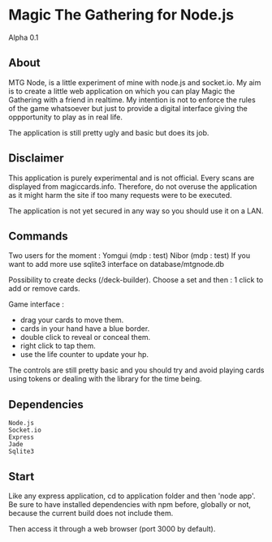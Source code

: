 Magic The Gathering for Node.js
===============================
Alpha 0.1

About
-----
MTG Node, is a little experiment of mine with node.js and
socket.io. My aim is to create a little web application
on which you can play Magic the Gathering with a friend
in realtime. My intention is not to enforce the rules of
the game whatsoever but just to provide a digital interface
giving the oppportunity to play as in real life.

The application is still pretty ugly and basic but does
its job.

Disclaimer
----------
This application is purely experimental and is not
official. Every scans are displayed from magiccards.info.
Therefore, do not overuse the application as it might harm
the site if too many requests were to be executed.

The application is not yet secured in any way so you should
use it on a LAN.

Commands
-------------
Two users for the moment :
Yomgui (mdp : test)
Nibor (mdp : test)
If you want to add more use sqlite3 interface on
database/mtgnode.db

Possibility to create decks (/deck-builder).
Choose a set and then : 1 click to add or remove cards.

Game interface :
* drag your cards to move them.
* cards in your hand have a blue border.
* double click to reveal or conceal them.
* right click to tap them.
* use the life counter to update your hp.

The controls are still pretty basic and you should try and
avoid playing cards using tokens or dealing with the library
for the time being.

Dependencies
------------
	Node.js
	Socket.io
	Express
	Jade
	Sqlite3


Start
-----
Like any express application, cd to application folder and
then 'node app'. Be sure to have installed dependencies with
npm before, globally or not, because the current build does
not include them.

Then access it through a web browser (port 3000 by default).

